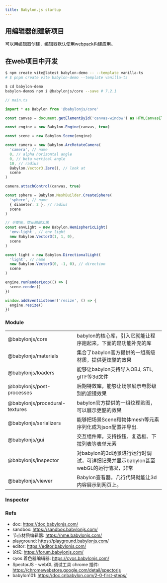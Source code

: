```yaml
---
title: Babylon.js startup
---
```


## 用编辑器创建新项目
 
可以用编辑器创建，编辑器默认使用webpack构建应用。 


## 在web项目中开发
 
``` bash
$ npm create vite@latest babylon-demo -- --template vanilla-ts
# $ pnpm create vite babylon-demo --template vanilla-ts

$ cd babylon-demo
babylon-demo$ npm i @babylonjs/core --save # 7.2.1
``` 


``` ts
// main.ts

import * as Babylon from '@babylonjs/core'

const canvas = document.getElementById('canvas-window') as HTMLCanvasElement

const engine = new Babylon.Engine(canvas, true)

const scene = new Babylon.Scene(engine)

const camera = new Babylon.ArcRotateCamera(
  'camera', // name
  0, // alpha horizontal angle
  0, // beta vertical angle
  10, // radius
  Babylon.Vector3.Zero(), // look at
  scene
)

camera.attachControl(canvas, true)

const sphere = Babylon.MeshBuilder.CreateSphere(
  'sphere', // name
  { diameter: 2 }, // radius
  scene
)

// 半期光，防止暗部太黑 
const envLight = new Babylon.HemisphericLight(
  'env-light', // env light
  new Babylon.Vector3(1, 1, 0), 
  scene
)

const light = new Babylon.DirectionalLight(
  'light', // name
  new Babylon.Vector3(0, -1, 0), // direction
  scene
)

engine.runRenderLoop(() => {
  scene.render()
})

window.addEventListener('resize', () => {
  engine.resize()
})
```

### Module

|||
|:---|:---|
|@babylonjs/core | babylon的核心库，引入它就能让程序跑起来，下面的是功能补充的库|
|@babylonjs/materials | 集合了babylon官方提供的一组高级材质，提供更炫酷的效果|
|@babylonjs/loaders | 能够让babylon支持导入OBJ, STL, glTF等3d文件|
|@babylonjs/post-processes | 后期特效库，能够让场景展示电影级别的滤镜效果|
|@babylonjs/procedural-textures | babylon官方提供的一组纹理贴图，可以展示更酷的效果|
|@babylonjs/serializers | 能够把场景Scene和物体mesh等元素序列化成为json配置并导出.|
|@babylonjs/gui | 交互组件库，支持按钮、复选框、下拉列表等表单元素|
|@babylonjs/inspector | 对babylon的3d场景进行运行时调试，可详细记录并显示babylon甚至webGL的运行情况，非常|强大
|@babylonjs/viewer | Babylon查看器，几行代码就能让3d内容展示到网页上。|






### Inspector



### Refs

- doc: <https://doc.babylonjs.com/>
- sandbox: <https://sandbox.babylonjs.com/>
- 节点材质编辑器: <https://nme.babylonjs.com/>
- playground: <https://playground.babylonjs.com/>
- editor: <https://editor.babylonjs.com/>
- 论坛: <https://forum.babylonjs.com/>
- cyos 着色器编辑器: <https://cyos.babylonjs.com/>
- SpectorJS - webGL 调试工具 chrome 插件: <https://chromewebstore.google.com/detail/spectorjs>
- babylon101: <https://doc.cnbabylon.com/2-0-first-steps/>